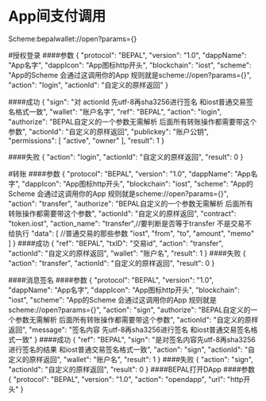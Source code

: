 # App间支付调用

Scheme:bepalwallet://open?params={}

#授权登录
####参数
	{
	    "protocol": "BEPAL",
	    "version": "1.0",
	    "dappName": "App名字",
	    "dappIcon": "App图标http开头",
	    "blockchain": "iost",
	    "scheme": "App的Scheme  会通过这调用你的App  规则就是scheme://open?params={}",
	    "action": "login",
	    "actionId": "自定义的原样返回"
	}

####成功
	{
	    "sign": "对 actionId 先utf-8再sha3256进行签名 和iost普通交易签名格式一致",
	    "wallet": "账户名字",
	    "ref": "BEPAL",
	    "action": "login",
	    "authorize": "BEPAL自定义的一个参数无需解析 后面所有转账操作都需要带这个参数",
	    "actionId": "自定义的原样返回",
	    "publickey": "账户公钥",
	    "permissions": [
	        "active",
	        "owner"
	    ],
	    "result": 1
	}

####失败
	{
	    "action": "login",
	    "actionId": "自定义的原样返回",
	    "result": 0
	}

#转账
####参数
	{
	    "protocol": "BEPAL",
	    "version": "1.0",
	    "dappName": "App名字",
	    "dappIcon": "App图标http开头",
	    "blockchain": "iost",
	    "scheme": "App的Scheme  会通过这调用你的App  规则就是scheme://open?params={}",
	    "action": "transfer",
	    "authorize": "BEPAL自定义的一个参数无需解析 后面所有转账操作都需要带这个参数",
	    "actionId": "自定义的原样返回",
	    "contract": "token.iost",
	    "action_name": "transfer",//要判断是否等于transfer 不是交易不给执行
	    "data": [ //普通交易的那些参数
	        "iost",
	        "from",
	        "to",
	        "amount",
	        "memo"
	    ]
	}
####成功
	{
	    "ref": "BEPAL",
	    "txID": "交易id",
	    "action": "transfer",
	    "actionId": "自定义的原样返回",
	    "wallet": "账户名",
	    "result": 1
	}
####失败
	{
	    "action": "transfer",
	    "actionId": "自定义的原样返回",
	    "result": 0
	}

####消息签名
####参数
	{
	    "protocol": "BEPAL",
	    "version": "1.0",
	    "dappName": "App名字",
	    "dappIcon": "App图标http开头",
	    "blockchain": "iost",
	    "scheme": "App的Scheme  会通过这调用你的App  规则就是scheme://open?params={}",
	    "action": "sign",
	    "authorize": "BEPAL自定义的一个参数无需解析 后面所有转账操作都需要带这个参数",
	    "actionId": "自定义的原样返回",
	    "message": "签名内容 先utf-8再sha3256进行签名 和iost普通交易签名格式一致"
	}
####成功
	{
	    "ref": "BEPAL",
	    "sign": "是对签名内容先utf-8再sha3256进行签名的结果 和iost普通交易签名格式一致",
	    "action": "sign",
	    "actionId": "自定义的原样返回",
	    "wallet": "账户名",
	    "result": 1
	}
####失败
	{
	    "action": "sign",
	    "actionId": "自定义的原样返回",
	    "result": 0
	}
####BEPAL打开DApp
####参数
	{
	    "protocol": "BEPAL",
	    "version": "1.0",
	    "action": "opendapp",
	    "url": "http开头"
	}

